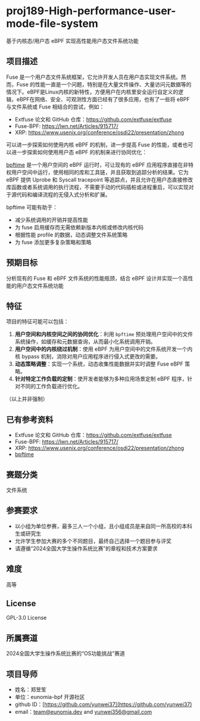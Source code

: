# proj189-High-performance-user-mode-file-system
基于内核态/用户态 eBPF 实现高性能用户态文件系统功能

## 项目描述

Fuse 是一个用户态文件系统框架，它允许开发人员在用户态实现文件系统。然而，Fuse 的性能一直是一个问题，特别是在大量文件操作、大量访问元数据等的情况下。eBPF是Linux内核的新特性，方便用户在内核里安全运行自定义的逻辑，eBPF在网络、安全、可观测性方面已经有了很多应用，也有了一些将 eBPF 与文件系统或 Fuse 相结合的尝试，例如：

- Extfuse 论文和 GitHub 仓库：<https://github.com/extfuse/extfuse>
- Fuse-BPF: <https://lwn.net/Articles/915717/>
- XRP: <https://www.usenix.org/conference/osdi22/presentation/zhong>

可以进一步探索如何使用内核 eBPF 的机制，进一步提高 Fuse 的性能，或者也可以进一步探索如何使用用户态 eBPF 的机制来进行协同优化：

[bpftime](https://github.com/eunomia-bpf/bpftime) 是一个用户空间的 eBPF 运行时，可让现有的 eBPF 应用程序直接在非特权用户空间中运行，使用相同的库和工具链，并且获取到追踪分析的结果。它为 eBPF 提供 Uprobe 和 Syscall tracepoint 等追踪点，并且允许在用户态直接修改库函数或者系统调用的执行流程，不需要手动的代码插桩或进程重启，可以实现对于源代码和编译流程的无侵入式分析和扩展。

bpftime 可能有助于：

- 减少系统调用的开销并提高性能
- 为 fuse 启用缓存而无需依赖新版本内核或修改内核代码
- 根据性能 profile 的数据，动态调整文件系统策略
- 为 fuse 添加更多复杂策略和策略

## 预期目标

分析现有的 Fuse 和 eBPF 文件系统的性能瓶颈，结合 eBPF 设计并实现一个高性能的用户态文件系统功能

## 特征

项目的特征可能可以包括：

1. **用户空间和内核空间之间的协同优化**：利用 `bpftime` 预处理用户空间中的文件系统操作，如缓存和元数据查询，从而最小化系统调用开销。
2. **用户空间中的内核绕过机制**：使用 eBPF 为用户空间中的文件系统开发一个内核 bypass 机制，消除对用户应用程序进行侵入式更改的需要。
3. **动态策略调整**：实现一个系统，动态收集性能数据并实时调整 Fuse eBPF 策略。
4. **针对特定工作负载的定制**：使开发者能够为多种应用场景定制 eBPF 程序，针对不同的工作负载进行优化。

（以上并非强制）

## 已有参考资料

- Extfuse 论文和 GitHub 仓库：<https://github.com/extfuse/extfuse>
- Fuse-BPF: <https://lwn.net/Articles/915717/>
- XRP: <https://www.usenix.org/conference/osdi22/presentation/zhong>
- [bpftime](https://github.com/eunomia-bpf/bpftime)

## 赛题分类

文件系统

## 参赛要求

- 以小组为单位参赛，最多三人一个小组，且小组成员是来自同一所高校的本科生或研究生
- 允许学生参加大赛的多个不同题目，最终自己选择一个题目参与评奖
- 请遵循“2024全国大学生操作系统比赛”的章程和技术方案要求

## 难度

高等

## License

GPL-3.0 License

## 所属赛道

2024全国大学生操作系统比赛的“OS功能挑战”赛道

## 项目导师

- 姓名：郑昱笙
- 单位：eunomia-bpf 开源社区
- github ID：[https://github.com/yunwei37](https://github.com/yunwei37)
- email：[team@eunomia.dev](mailto:team@eunomia.dev) and [yunwei356@gmail.com](mailto:yunwei356@gmail.com)

